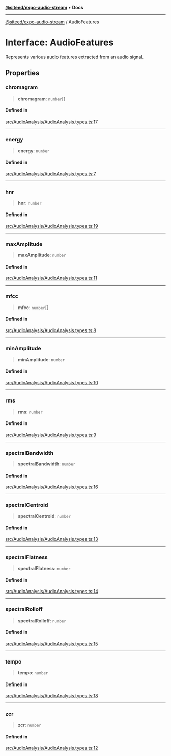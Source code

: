 [**@siteed/expo-audio-stream**](../README.md) • **Docs**

***

[@siteed/expo-audio-stream](../README.md) / AudioFeatures

# Interface: AudioFeatures

Represents various audio features extracted from an audio signal.

## Properties

### chromagram

> **chromagram**: `number`[]

#### Defined in

[src/AudioAnalysis/AudioAnalysis.types.ts:17](https://github.com/deeeed/expo-audio-stream/blob/cdc0d075d8a3b6b896f587c10308b8343ca49ca7/packages/expo-audio-stream/src/AudioAnalysis/AudioAnalysis.types.ts#L17)

***

### energy

> **energy**: `number`

#### Defined in

[src/AudioAnalysis/AudioAnalysis.types.ts:7](https://github.com/deeeed/expo-audio-stream/blob/cdc0d075d8a3b6b896f587c10308b8343ca49ca7/packages/expo-audio-stream/src/AudioAnalysis/AudioAnalysis.types.ts#L7)

***

### hnr

> **hnr**: `number`

#### Defined in

[src/AudioAnalysis/AudioAnalysis.types.ts:19](https://github.com/deeeed/expo-audio-stream/blob/cdc0d075d8a3b6b896f587c10308b8343ca49ca7/packages/expo-audio-stream/src/AudioAnalysis/AudioAnalysis.types.ts#L19)

***

### maxAmplitude

> **maxAmplitude**: `number`

#### Defined in

[src/AudioAnalysis/AudioAnalysis.types.ts:11](https://github.com/deeeed/expo-audio-stream/blob/cdc0d075d8a3b6b896f587c10308b8343ca49ca7/packages/expo-audio-stream/src/AudioAnalysis/AudioAnalysis.types.ts#L11)

***

### mfcc

> **mfcc**: `number`[]

#### Defined in

[src/AudioAnalysis/AudioAnalysis.types.ts:8](https://github.com/deeeed/expo-audio-stream/blob/cdc0d075d8a3b6b896f587c10308b8343ca49ca7/packages/expo-audio-stream/src/AudioAnalysis/AudioAnalysis.types.ts#L8)

***

### minAmplitude

> **minAmplitude**: `number`

#### Defined in

[src/AudioAnalysis/AudioAnalysis.types.ts:10](https://github.com/deeeed/expo-audio-stream/blob/cdc0d075d8a3b6b896f587c10308b8343ca49ca7/packages/expo-audio-stream/src/AudioAnalysis/AudioAnalysis.types.ts#L10)

***

### rms

> **rms**: `number`

#### Defined in

[src/AudioAnalysis/AudioAnalysis.types.ts:9](https://github.com/deeeed/expo-audio-stream/blob/cdc0d075d8a3b6b896f587c10308b8343ca49ca7/packages/expo-audio-stream/src/AudioAnalysis/AudioAnalysis.types.ts#L9)

***

### spectralBandwidth

> **spectralBandwidth**: `number`

#### Defined in

[src/AudioAnalysis/AudioAnalysis.types.ts:16](https://github.com/deeeed/expo-audio-stream/blob/cdc0d075d8a3b6b896f587c10308b8343ca49ca7/packages/expo-audio-stream/src/AudioAnalysis/AudioAnalysis.types.ts#L16)

***

### spectralCentroid

> **spectralCentroid**: `number`

#### Defined in

[src/AudioAnalysis/AudioAnalysis.types.ts:13](https://github.com/deeeed/expo-audio-stream/blob/cdc0d075d8a3b6b896f587c10308b8343ca49ca7/packages/expo-audio-stream/src/AudioAnalysis/AudioAnalysis.types.ts#L13)

***

### spectralFlatness

> **spectralFlatness**: `number`

#### Defined in

[src/AudioAnalysis/AudioAnalysis.types.ts:14](https://github.com/deeeed/expo-audio-stream/blob/cdc0d075d8a3b6b896f587c10308b8343ca49ca7/packages/expo-audio-stream/src/AudioAnalysis/AudioAnalysis.types.ts#L14)

***

### spectralRolloff

> **spectralRolloff**: `number`

#### Defined in

[src/AudioAnalysis/AudioAnalysis.types.ts:15](https://github.com/deeeed/expo-audio-stream/blob/cdc0d075d8a3b6b896f587c10308b8343ca49ca7/packages/expo-audio-stream/src/AudioAnalysis/AudioAnalysis.types.ts#L15)

***

### tempo

> **tempo**: `number`

#### Defined in

[src/AudioAnalysis/AudioAnalysis.types.ts:18](https://github.com/deeeed/expo-audio-stream/blob/cdc0d075d8a3b6b896f587c10308b8343ca49ca7/packages/expo-audio-stream/src/AudioAnalysis/AudioAnalysis.types.ts#L18)

***

### zcr

> **zcr**: `number`

#### Defined in

[src/AudioAnalysis/AudioAnalysis.types.ts:12](https://github.com/deeeed/expo-audio-stream/blob/cdc0d075d8a3b6b896f587c10308b8343ca49ca7/packages/expo-audio-stream/src/AudioAnalysis/AudioAnalysis.types.ts#L12)
